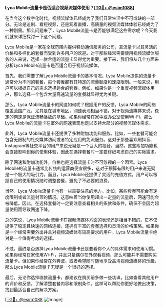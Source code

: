 **Lyca Mobile流量卡是否适合视频流媒体使用？[[TG💪+ @esim1088](https://t.me/s/esim1088)]**

在当今这个数字化时代，视频流媒体已经成为了我们日常生活中不可或缺的一部分。无论是追剧、看短视频，还是观看直播，高质量的视频流媒体体验已经成为了一种刚需。那么问题来了，Lyca Mobile流量卡是否能够满足这些需求呢？今天我们就来详细探讨一下这个问题。

Lyca Mobile是一家在全球范围内提供移动通信服务的公司，其流量卡以其灵活的价格和多样化的套餐而受到许多用户的欢迎。对于那些经常需要使用视频流媒体服务的人来说，选择一款合适的流量卡显得尤为重要。接下来，我们将从几个方面来分析Lyca Mobile流量卡是否适合用于视频流媒体。

首先，我们需要了解Lyca Mobile流量卡的基本情况。Lyca Mobile提供的流量卡通常分为不同的套餐，每个套餐都有其特定的流量额度和速度限制。一般来说，用户可以根据自己的需求选择适合的套餐。例如，如果你是一个重度视频流媒体用户，那么选择一个包含大量高速流量的套餐就显得尤为关键。

那么，Lyca Mobile流量卡的网速如何呢？根据用户的反馈，Lyca Mobile的网络覆盖范围广泛，尤其是在城市地区，网速表现相当不错。对于视频流媒体来说，稳定的网速是保证流畅播放的基础。如果你经常在家中或办公室使用Wi-Fi，那么Lyca Mobile的流量卡在室外的网速表现也足以支持大部分的视频流媒体需求。

此外，Lyca Mobile流量卡还提供了多种附加功能和服务。比如，一些套餐可能会包含无限制的社交媒体访问或者特定应用的免流服务。这对于那些喜欢刷抖音、Instagram等社交平台的用户来说无疑是一个巨大的福音。当然，这些附加功能也会直接影响到你的使用体验，因此在选择套餐时一定要仔细考虑自己的实际需求。

除了网速和附加功能外，价格也是选择流量卡时不可忽视的一个因素。Lyca Mobile的流量卡通常比传统的运营商便宜很多，这对于预算有限的用户来说无疑是一个极大的吸引力。而且，Lyca Mobile还提供了灵活的充值方式，用户可以根据自己的使用情况随时调整套餐，避免了不必要的浪费。

当然，Lyca Mobile流量卡也有一些需要注意的地方。比如，某些套餐可能会有速度限制或者流量封顶的情况。这意味着当你使用超出一定量的流量后，网速可能会被降低。因此，在选择套餐时一定要注意查看相关的条款和条件，确保不会因为超量使用而导致网速下降。

总的来说，Lyca Mobile流量卡在视频流媒体方面的表现还是相当不错的。它不仅提供了稳定且快速的网络连接，还拥有丰富的套餐选择和灵活的价格策略。如果你是一个经常需要外出并且对视频流媒体有较高要求的用户，Lyca Mobile流量卡绝对是一个值得考虑的选择。

不过，最终是否选择Lyca Mobile流量卡还是要看你个人的具体需求和使用习惯。如果你经常在家使用Wi-Fi，并且只是偶尔在外观看视频，那么可能并不需要购买流量卡。但如果你经常在外奔波，或者希望随时随地享受高清视频流媒体的乐趣，那么Lyca Mobile流量卡无疑是一个很好的选择。

最后，无论你选择哪款流量卡，都建议在购买前多做一些功课，比如查看其他用户的评价和反馈，了解清楚套餐内容和限制条件。这样可以帮助你更好地做出决策，找到最适合自己的解决方案。

[[TG💪+ @esim1088](https://t.me/s/esim1088) ![Image](https://i.postimg.cc/4NQfJmqS/Snipaste-2025-05-13-00-14-12.png)]